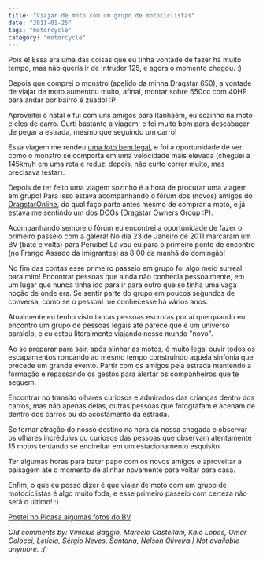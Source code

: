```yaml
---
title: "Viajar de moto com um grupo de motociclistas"
date: "2011-01-25"
tags: "motorcycle"
category: "motorcycle"
---
```


Pois é! Essa era uma das coisas que eu tinha vontade de fazer há muito tempo,
mas não queria ir de Intruder 125, e agora o momento chegou. :)

Depois que comprei o monstro (apelido da minha Dragstar 650), a vontade de
viajar de moto aumentou muito, afinal, montar sobre 650cc com 40HP para andar
por bairro é zuado! :P

Aproveitei o natal e fui com uns amigos para Itanhaém, eu sozinho na moto e eles
de carro. Curti bastante a viagem, e foi muito bom para descabaçar de pegar a
estrada, mesmo que seguindo um carro!

Essa viagem me rendeu [uma foto bem legal](http://twitpic.com/3jxu1p), e foi a
oportunidade de ver como o monstro se comporta em uma velocidade mais elevada
(cheguei a 145km/h em uma reta e reduzi depois, não curto correr muito, mas
precisava testar).

Depois de ter feito uma viagem sozinho é a hora de procurar uma viagem em grupo!
Para isso estava acompanhando o fórum dos (novos) amigos do
[DragstarOnline](http://dragstaronline.livreforum.com/forum), do qual faço parte
antes mesmo de comprar a moto, e já estava me sentindo um dos DOGs (Dragstar
Owners Group :P).

Acompanhando sempre o fórum eu encontrei a oportunidade de fazer o primeiro
passeio com a galera! No dia 23 de Janeiro de 2011 marcaram um BV (bate e volta)
para Peruíbe! Lá vou eu para o primeiro ponto de encontro (no Frango Assado da
Imigrantes) as 8:00 da manhã do domingão!

No fim das contas esse primeiro passeio em grupo foi algo meio surreal para mim!
Encontrar pessoas que ainda não conhecia pessoalmente, em um lugar que nunca
tinha ido para ir para outro que só tinha uma vaga noção de onde era. Se sentir
parte do grupo em poucos segundos de conversa, como se o pessoal me conhecesse
há vários anos.

Atualmente eu tenho visto tantas pessoas escrotas por aí que quando eu encontro
um grupo de pessoas legais até parece que é um universo paralelo, e eu estou
literalmente viajando nesse mundo "novo".

Ao se preparar para sair, após alinhar as motos, é muito legal ouvir todos os
escapamentos roncando ao mesmo tempo construindo aquela sinfonia que precede um
grande evento.
Partir com os amigos pela estrada mantendo a formação e repassando os gestos
para alertar os companheiros que te seguem.

Encontrar no transito olhares curiosos e admirados das crianças dentro dos
carros, mas não apenas delas, outras pessoas que fotografam e acenam de dentro
dos carros ou do acostamento da estrada.

Se tornar atração do nosso destino na hora da nossa chegada e observar os
olhares incrédulos ou curiosos das pessoas que observam atentamente 15 motos
tentando se endireitar em um estacionamento esquisito.

Ter algumas horas para bater papo com os novos amigos e aproveitar a paisagem
até o momento de alinhar novamente para voltar para casa.

Enfim, o que eu posso dizer é que viajar de moto com um grupo de motociclistas é
algo muito foda, e esse primeiro passeio com certeza não será o ultimo! :)

[Postei no Picasa algumas fotos do BV](http://picasaweb.google.com/Willian.molinari/20110123BVPeruibeComOsDOGs?feat=directlink)



_Old comments by: Vinicius Baggio, Marcelo Castellani, Kaio Lopes, Omar Colocci, Letícia, Sérgio Neves, Santana, Nelson Oliveira | Not available anymore. :(_
